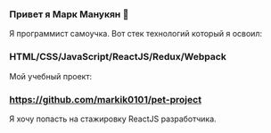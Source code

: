 ### Привет я Марк Манукян 👋

Я программист самоучка.
Вот стек технологий который я освоил:
### HTML/CSS/JavaScript/ReactJS/Redux/Webpack

Мой учебный проект:
### https://github.com/markik0101/pet-project

Я хочу попасть на стажировку ReactJS разработчика.
